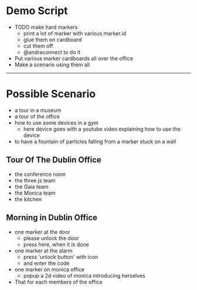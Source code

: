 # Demo Script
- TODO make hard markers
  - print a lot of marker with various marker.id
  - glue them on cardboard
  - cut them off
  - @andraconnect to do it
- Put various marker cardboards all over the office
- Make a scenario using them all

---

# Possible Scenario
- a tour in a museum
- a tour of the office
- how to use some devices in a gym
  - here device goes with a youtube video explaining how to use the device
- to have a fountain of particles falling from a marker stuck on a wall

## Tour Of The Dublin Office
- the conference room
- the three.js team
- the Gaia team
- the Monica team
- the kitchen

## Morning in Dublin Office
- one marker at the door
  - please unlock the door
  - press here, when it is done
- one marker at the alarm
  - press 'unlock button' with icon
  - and enter the code
- one marker on monica office
  - popup a 2d video of monica introducing herselves
- That for each members of the office
